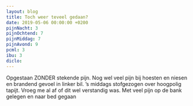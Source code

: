 ```yaml
---
layout: blog
title: Toch weer teveel gedaan?
date: 2019-05-06 00:00:00 +0200
pijnNacht: 3
pijnOchtend: 7
pijnMiddag: 7
pijnAvond: 9
pcml: 3
ibu: 3
diclo: 
---
```


Opgestaan ZONDER stekende pijn. Nog wel veel pijn bij hoesten en niesen en brandend gevoel in linker bil. ’s middags stofgezogen over hoogpolig tapijt. Vroeg me al af of dit wel verstandig was. Met veel pijn op de bank gelegen en naar bed gegaan

